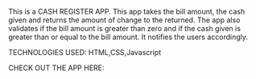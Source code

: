 This is a CASH REGISTER APP.
This app takes the bill amount, the cash given and returns the amount of change to the returned. The app also validates if the bill amount is greater than zero and if the cash given is greater than or equal to the bill amount. It notifies the users accordingly.

TECHNOLOGIES USED:
HTML,CSS,Javascript

CHECK OUT THE APP HERE: